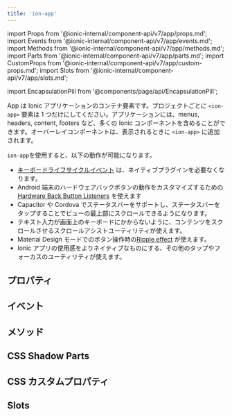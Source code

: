```yaml
---
title: 'ion-app'
---
```


import Props from '@ionic-internal/component-api/v7/app/props.md';
import Events from '@ionic-internal/component-api/v7/app/events.md';
import Methods from '@ionic-internal/component-api/v7/app/methods.md';
import Parts from '@ionic-internal/component-api/v7/app/parts.md';
import CustomProps from '@ionic-internal/component-api/v7/app/custom-props.md';
import Slots from '@ionic-internal/component-api/v7/app/slots.md';

<head>
  <title>ion-app: Container Element for an Ionic Application</title>
  <meta
    name="description"
    content="ion-appは、Ionicアプリケーションのためのコンテナ要素です。アプリは、メニュー、ヘッダー、コンテンツ、フッターなど、多くのIonicコンポーネントを持つことができます。詳しくはこちらをご覧ください。"
  />
</head>

import EncapsulationPill from '@components/page/api/EncapsulationPill';

App は Ionic アプリケーションのコンテナ要素です。プロジェクトごとに `<ion-app>` 要素は 1 つだけにしてください。アプリケーションには、menus, headers, content, footers など、多くの Ionic コンポーネントを含めることができます。オーバーレイコンポーネントは、表示されるときに `<ion-app>` に追加されます。

`ion-app`を使用すると、以下の動作が可能になります。

- [キーボードライフサイクルイベント](../developing/keyboard#keyboard-lifecycle-events) は、ネイティブプラグインを必要なくなります。
- Android 端末のハードウェアバックボタンの動作をカスタマイズするための [Hardware Back Button Listeners](../developing/hardware-back-button) を使えます
- Capacitor や Cordova でステータスバーをサポートし、ステータスバーをタップすることでビューの最上部にスクロールできるようになります。
- テキスト入力が画面上のキーボードにかからないように、コンテンツをスクロールさせるスクロールアシストユーティリティが使えます。
- Material Design モードでのボタン操作時の[Ripple effect](./リップルエフェクト) が使えます。
- Ionic アプリの使用感をよりネイティブなものにする、その他のタップやフォーカスのユーティリティが使えます。

## プロパティ

<Props />

## イベント

<Events />

## メソッド

<Methods />

## CSS Shadow Parts

<Parts />

## CSS カスタムプロパティ

<CustomProps />

## Slots

<Slots />
